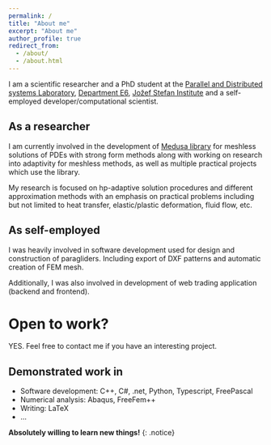 ```yaml
---
permalink: /
title: "About me"
excerpt: "About me"
author_profile: true
redirect_from:
  - /about/
  - /about.html
---
```


I am a scientific researcher and a PhD student at the [Parallel and Distributed systems Laboratory](http://e6.ijs.si/ParallelAndDistributedSystems/), [Department E6](http://e6.ijs.si/), [Jožef Stefan Institute](http://ijs.si/) and a self-employed developer/computational scientist.

## As a researcher 

I am currently involved in the development of [Medusa library](http://e6.ijs.si/medusa) for meshless solutions of PDEs with strong form methods along with working on research into adaptivity for meshless methods, as well as multiple practical projects which use the library. 

My research is focused on hp-adaptive solution procedures and different approximation methods with an emphasis on practical problems including but not limited to heat transfer, elastic/plastic deformation, fluid flow, etc.

## As self-employed

I was heavily involved in software development used for design and construction of paragliders. Including export of DXF patterns and automatic creation of FEM mesh.

Additionally, I was also involved in development of web trading application (backend and frontend).

# Open to work?

YES. Feel free to contact me if you have an interesting project.

## Demonstrated work in

- Software development: C++, C#, .net, Python, Typescript, FreePascal
- Numerical analysis: Abaqus, FreeFem++
- Writing: LaTeX
- ...

**Absolutely willing to learn new things!**
{: .notice}


<!---
vim: set spell spelllang=en:
-->
